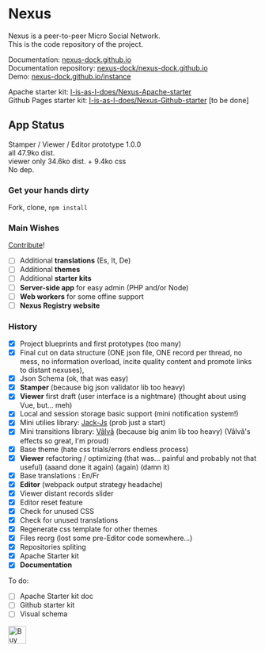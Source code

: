 # Nexus

Nexus is a peer-to-peer Micro Social Network.  
This is the code repository of the project.  
  
Documentation: [nexus-dock.github.io](https://nexus-dock.github.io/)  
Documentation repository: [nexus-dock/nexus-dock.github.io](https://github.com/nexus-dock/nexus-dock.github.io)  
Demo: [nexus-dock.github.io/instance](https://nexus-dock.github.io/instance)  
  
Apache starter kit: [I-is-as-I-does/Nexus-Apache-starter](https://github.com/I-is-as-I-does/Nexus-Apache-starter)  
Github Pages starter kit: [I-is-as-I-does/Nexus-Github-starter](https://github.com/I-is-as-I-does/Nexus-Github-starter) [to be done]

## App Status

Stamper / Viewer / Editor prototype 1.0.0  
all 47.9ko dist.  
viewer only 34.6ko dist. + 9.4ko css  
No dep.  

### Get your hands dirty

Fork, clone, `npm install`

### Main Wishes

[Contribute](./CONTRIBUTING.md)!

- [ ] Additional **translations** (Es, It, De)
- [ ] Additional **themes**
- [ ] Additional **starter kits**
- [ ] **Server-side app** for easy admin (PHP and/or Node)
- [ ] **Web workers** for some offine support
- [ ] **Nexus Registry website**

### History

- [x] Project blueprints and first prototypes (too many)
- [x] Final cut on data structure (ONE json file, ONE record per thread, no mess, no information overload, incite quality content and promote links to distant nexuses),
- [x] Json Schema (ok, that was easy)
- [x] **Stamper** (because big json validator lib too heavy)
- [x] **Viewer** first draft (user interface is a nightmare) (thought about using Vue, but... meh)
- [x] Local and session storage basic support (mini notification system!)
- [x] Mini utilies library: [Jack-Js](https://github.com/I-is-as-I-does/Jack-Js) (prob just a start)
- [x] Mini transitions library: [Vâlvă](https://github.com/I-is-as-I-does/Valva) (because big anim lib too heavy) (Vâlvă's effects so great, I'm proud)
- [x] Base theme (hate css trials/errors endless process)
- [x] **Viewer** refactoring / optimizing (that was... painful and probably not that useful) (aaand done it again) (again) (damn it)
- [x] Base translations : En/Fr
- [x] **Editor** (webpack output strategy headache)
- [x] Viewer distant records slider
- [x] Editor reset feature
- [x] Check for unused CSS
- [x] Check for unused translations
- [x] Regenerate css template for other themes
- [x] Files reorg (lost some pre-Editor code somewhere...)
- [x] Repositories spliting
- [x] Apache Starter kit
- [x] **Documentation**

To do:
- [ ] Apache Starter kit doc
- [ ] Github starter kit
- [ ] Visual schema

<a href='https://ko-fi.com/I2I17EOYP' target='_blank'><img height='36' style='border:0px;height:36px;' src='https://cdn.ko-fi.com/cdn/kofi2.png?v=3' border='0' alt='Buy Me a Coffee at ko-fi.com' /></a>